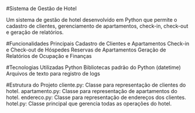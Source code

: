 #Sistema de Gestão de Hotel

Um sistema de gestão de hotel desenvolvido em Python que permite o cadastro de clientes, gerenciamento de apartamentos, check-in, check-out e geração de relatórios.

#Funcionalidades Principais
Cadastro de Clientes e Apartamentos
Check-in e Check-out de Hóspedes
Reservas de Apartamentos
Geração de Relatórios de Ocupação e Finanças

#Tecnologias Utilizadas
Python
Bibliotecas padrão do Python (datetime)
Arquivos de texto para registro de logs

#Estrutura do Projeto
cliente.py: Classe para representação de clientes do hotel.
apartamento.py: Classe para representação de apartamentos do hotel.
endereco.py: Classe para representação de endereços dos clientes.
hotel.py: Classe principal que gerencia todas as operações do hotel.
